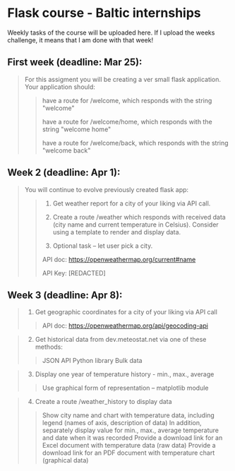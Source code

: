 # Flask course - Baltic internships

Weekly tasks of the course will be uploaded here. If I upload the weeks challenge, it means that I am done with that week!

## First week (deadline: Mar 25):

> For this assigment you will be creating a ver small flask application. Your application should:
>
>> have a route for /welcome, which responds with the string "welcome"
>>
>> have a route for /welcome/home, which responds with the string "welcome home"
>>
>> have a route for /welcome/back, which responds with the string "welcome back"


## Week 2 (deadline: Apr 1):

>You will continue to evolve previously created flask app:
>
>>1. Get weather report for a city of your liking via API call.
>>
>>2. Create a route /weather which responds with received data (city name and current temperature in Celsius). Consider using a template to render and display data.
>>
>>3. Optional task – let user pick a city.
>>
>>API doc: https://openweathermap.org/current#name
>>
>>API Key: [REDACTED]

## Week 3 (deadline: Apr 8):

>1. Get geographic coordinates for a city of your liking via API call
>>
>>API doc: https://openweathermap.org/api/geocoding-api

>2. Get historical data from dev.meteostat.net via one of these methods:
>>
>>JSON API
>>Python library
>>Bulk data

>3. Display one year of temperature history - min., max., average
>>Use graphical form of representation – matplotlib module

>4. Create a route /weather_history to display data
>>Show city name and chart with temperature data, including legend (names of axis, description of data)
>>In addition, separately display value for min., max., average temperature and date when it was recorded
>>Provide a download link for an Excel document with temperature data (raw data)
>>Provide a download link for an PDF document with temperature chart (graphical data)
